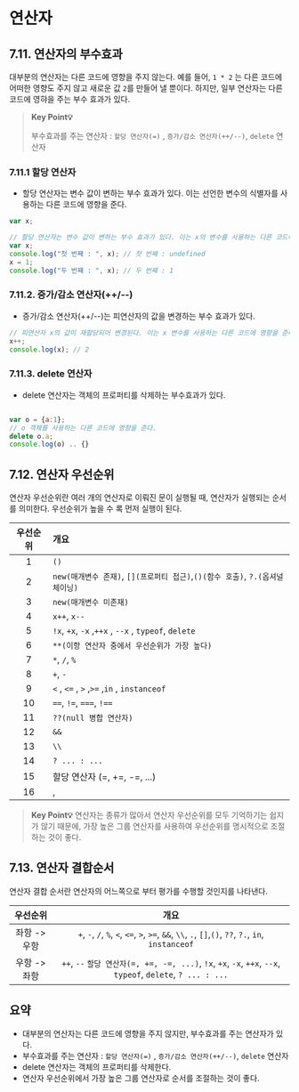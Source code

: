 # 연산자

## 7.11. 연산자의 부수효과

대부분의 연산자는 다른 코드에 영향을 주지 않는다. 예를 들어, `1 * 2` 는 다른 코드에 어떠한 영향도 주지 않고 새로운 값 `2`를 만들어 낼 뿐이다. 하지만, 일부 연산자는 다른 코드에 영햐을 주는 부수 효과가 있다.

> **Key Point💡**
>
> 부수효과를 주는 연산자 : `할당 연산자(=)` , `증가/감소 연산자(++/--)`, `delete` 연산자

### 7.11.1 할당 연산자

- 할당 연산자는 변수 값이 변하는 부수 효과가 있다. 이는 선언한 변수의 식별자를 사용하는 다른 코드에 영향을 준다.

```js
var x;

// 할당 연산자는 변수 값이 변하는 부수 효과가 있다. 이는 x의 변수를 사용하는 다른 코드에 영향을 준다.
var x;
console.log("첫 번째 : ", x); // 첫 번째 : undefined
x = 1;
console.log("두 번쨰 : ", x); // 두 번째 : 1
```

### 7.11.2. 증가/감소 연산자(++/--)

- 증가/감소 연산자(++/--)는 피연산자의 값을 변경하는 부수 효과가 있다.

```js
// 피연산자 x의 값이 재할당되어 변경된다. 이는 x 변수를 사용하는 다른 코드에 영향을 준다.
x++;
console.log(x); // 2
```

### 7.11.3. delete 연산자

- delete 연산자는 객체의 프로퍼티를 삭제하는 부수효과가 있다.

```js

var o = {a:1};
// o 객체를 사용하는 다른 코드에 영향을 준다.
delete o.a;
console.log(o) .. {}
```

## 7.12. 연산자 우선순위

연산자 우선순위란 여러 개의 연산자로 이뤄진 문이 실행될 때, 연산자가 실행되는 순서를 의미한다. 우선순위가 높을 수 록 먼저 실행이 된다.

| 우선순위 | 개요                                                                           |
| :------: | :----------------------------------------------------------------------------- |
|    1     | `()`                                                                           |
|    2     | `new(매개변수 존재)`, `[](프로퍼티 접근)`,`()(함수 호출)`, `?.(옵셔널 체이닝)` |
|    3     | `new(매개변수 미존재)`                                                         |
|    4     | `x++`, `x--`                                                                   |
|    5     | `!x`, `+x`, `-x` ,`++x` , `--x` , `typeof`, `delete`                           |
|    6     | `**(이항 연산자 중에서 우선순위가 가장 높다)`                                  |
|    7     | `*`, `/`, `%`                                                                  |
|    8     | `+`, `-`                                                                       |
|    9     | `<` , `<=` , `>` ,`>=` ,`in` , `instanceof`                                    |
|    10    | `==`, `!=`, `===`, `!==`                                                       |
|    11    | `??(null 병합 연산자)`                                                         |
|    12    | `&&`                                                                           |
|    13    | `\\`                                                                           |
|    14    | `? ... : ...`                                                                  |
|    15    | 할당 연산자 (=, +=, -=, ...)                                                   |
|    16    | ,                                                                              |

> **Key Point💡**
> 연산자는 종류가 많아서 연산자 우선순위를 모두 기억하기는 쉽지가 않기 때문에, 가장 높은 그룹 연산자를 사용하여 우선순위를 명시적으로 조절하는 것이 좋다.

## 7.13. 연산자 결합순서

연산자 결합 순서란 연산자의 어느쪽으로 부터 평가를 수행할 것인지를 나타낸다.

|   우선순위   |                                                    개요                                                     |
| :----------: | :---------------------------------------------------------------------------------------------------------: |
| 좌항 -> 우항 |    `+`, `-`, `/`, `%`, `<`, `<=`, `>`, `>=`, `&&`, `\\`, `.`, `[]`,`()`, `??`, `?.`, `in`, `instanceof`     |
| 우항 -> 좌항 | `++`, `--` `할당 연산자(=, +=, -=, ...)`, `!x`, `+x`, `-x`, `++x`, `--x`, `typeof`, `delete`, `? ... : ...` |

## 요약

- 대부분의 연산자는 다른 코드에 영향을 주지 않지만, 부수효과를 주는 연산자가 있다.
- 부수효과를 주는 연산자 : `할당 연산자(=)` , `증가/감소 연산자(++/--)`, `delete` 연산자
- delete 연산자는 객체의 프로퍼티를 삭제한다.
- 연산자 우선순위에서 가장 높은 그룹 연산자로 순서를 조절하는 것이 좋다.
